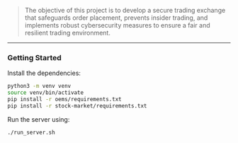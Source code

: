 > The objective of this project is to develop a secure trading exchange that safeguards order placement, prevents insider trading, and implements robust cybersecurity measures to ensure a fair and resilient trading environment.
---

### Getting Started
Install the dependencies:
```bash
python3 -m venv venv
source venv/bin/activate
pip install -r oems/requirements.txt
pip install -r stock-market/requirements.txt
```
Run the server using:
```bash
./run_server.sh
```